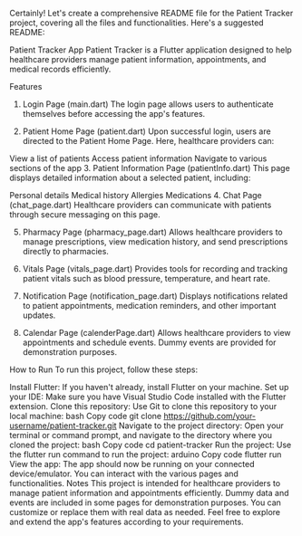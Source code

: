 
Certainly! Let's create a comprehensive README file for the Patient Tracker project, covering all the files and functionalities. Here's a suggested README:

Patient Tracker App
Patient Tracker is a Flutter application designed to help healthcare providers manage patient information, appointments, and medical records efficiently.

Features
1. Login Page (main.dart)
The login page allows users to authenticate themselves before accessing the app's features.

2. Patient Home Page (patient.dart)
Upon successful login, users are directed to the Patient Home Page. Here, healthcare providers can:

View a list of patients
Access patient information
Navigate to various sections of the app
3. Patient Information Page (patientInfo.dart)
This page displays detailed information about a selected patient, including:

Personal details
Medical history
Allergies
Medications
4. Chat Page (chat_page.dart)
Healthcare providers can communicate with patients through secure messaging on this page.

5. Pharmacy Page (pharmacy_page.dart)
Allows healthcare providers to manage prescriptions, view medication history, and send prescriptions directly to pharmacies.

6. Vitals Page (vitals_page.dart)
Provides tools for recording and tracking patient vitals such as blood pressure, temperature, and heart rate.

7. Notification Page (notification_page.dart)
Displays notifications related to patient appointments, medication reminders, and other important updates.

8. Calendar Page (calenderPage.dart)
Allows healthcare providers to view appointments and schedule events. Dummy events are provided for demonstration purposes.

How to Run
To run this project, follow these steps:

Install Flutter: If you haven't already, install Flutter on your machine.
Set up your IDE: Make sure you have Visual Studio Code installed with the Flutter extension.
Clone this repository: Use Git to clone this repository to your local machine:
bash
Copy code
git clone https://github.com/your-username/patient-tracker.git
Navigate to the project directory: Open your terminal or command prompt, and navigate to the directory where you cloned the project:
bash
Copy code
cd patient-tracker
Run the project: Use the flutter run command to run the project:
arduino
Copy code
flutter run
View the app: The app should now be running on your connected device/emulator. You can interact with the various pages and functionalities.
Notes
This project is intended for healthcare providers to manage patient information and appointments efficiently.
Dummy data and events are included in some pages for demonstration purposes. You can customize or replace them with real data as needed.
Feel free to explore and extend the app's features according to your requirements.
